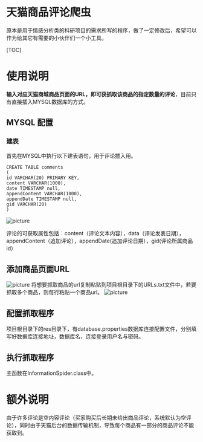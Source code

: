 # 天猫商品评论爬虫
原本是用于情感分析类的科研项目的需求所写的程序，做了一定修改后，希望可以作为给其它有需要的小伙伴们一个小工具。

[TOC]

# 使用说明
**输入对应天猫商城商品页面的URL，即可获抓取该商品的指定数量的评论**，目前只有直接插入MYSQL数据库的方式。

## MYSQL 配置
### 建表
首先在MYSQL中执行以下建表语句，用于评论插入用。

    CREATE TABLE comments
    (
    id VARCHAR(20) PRIMARY KEY,
    content VARCHAR(1000),
    date TIMESTAMP null,
    appendContent VARCHAR(1000),
    appendDate TIMESTAMP null,
    gid VARCHAR(20)
    )


![picture](https://github.com/bluemapleman/TMallCommentSpider/数据表截图.png)

评论的可获取属性包括：content（评论文本内容），data（评论发表日期），appendContent（追加评论），appendDate(追加评论日期），gid(评论所属商品id）

## 添加商品页面URL
![picture](https://github.com/bluemapleman/TMallCommentSpider/网页url截图.png)
将想要抓取商品的url复制粘贴到项目根目录下的URLs.txt文件中，若要抓取多个商品，则每行粘贴一个商品url。
![picture](https://github.com/bluemapleman/TMallCommentSpider/url文件截图.png)

## 配置抓取程序
项目根目录下的res目录下，有database.properties数据库连接配置文件，分别填写好数据库连接地址，数据库名，连接登录用户名与密码。

## 执行抓取程序

主函数在InformationSpider.class中。

# 额外说明
由于许多评论是空内容评论（买家购买后长期未给出商品评论，系统默认为空评论），同时由于天猫后台的数据传输机制，导致每个商品有一部分的商品评论不能获取到。